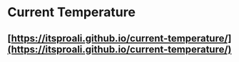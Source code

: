 # Current Temperature

## [https://itsproali.github.io/current-temperature/](https://itsproali.github.io/current-temperature/)
